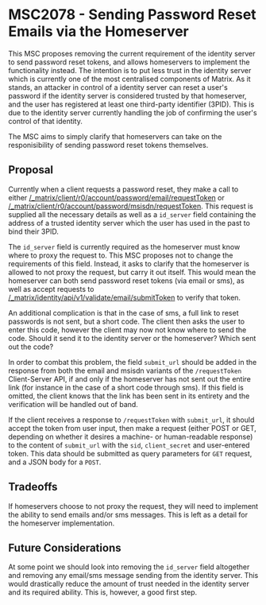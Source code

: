 # MSC2078 - Sending Password Reset Emails via the Homeserver

This MSC proposes removing the current requirement of the identity server to
send password reset tokens, and allows homeservers to implement the
functionality instead. The intention is to put less trust in the identity
server which is currently one of the most centralised components of Matrix. As
it stands, an attacker in control of a identity server can reset a user's
password if the identity server is considered trusted by that homeserver, and
the user has registered at least one third-party identifier (3PID). This is due
to the identity server currently handling the job of confirming the user's
control of that identity.

The MSC aims to simply clarify that homeservers can take on the responisibility
of sending password reset tokens themselves.

## Proposal

Currently when a client requests a password reset, they make a call to either
[/_matrix/client/r0/account/password/email/requestToken](https://matrix.org/docs/spec/client_server/r0.4.0.html#post-matrix-client-r0-account-password-email-requesttoken)
or
[/_matrix/client/r0/account/password/msisdn/requestToken](https://matrix.org/docs/spec/client_server/r0.4.0.html#post-matrix-client-r0-account-password-msisdn-requesttoken).
This request is supplied all the necessary details as well as a `id_server`
field containing the address of a trusted identity server which the user has
used in the past to bind their 3PID.

The `id_server` field is currently required as the homeserver must know where
to proxy the request to. This MSC proposes not to change the requirements of
this field. Instead, it asks to clarify that the homeserver is allowed to not
proxy the request, but carry it out itself. This would mean the homeserver can
both send password reset tokens (via email or sms), as well as accept requests
to
[/_matrix/identity/api/v1/validate/email/submitToken](https://matrix.org/docs/spec/identity_service/r0.1.0.html#post-matrix-identity-api-v1-validate-email-submittoken)
to verify that token.

An additional complication is that in the case of sms, a full link to reset passwords is not sent, but a short code. The client then asks the user to enter this code, however the client may now not know where to send the code. Should it send it to the identity server or the homeserver? Which sent out the code?

In order to combat this problem, the field `submit_url` should be added in the response from both the email and msisdn variants of the `/requestToken` Client-Server API, if and only if the homeserver has not sent out the entire link (for instance in the case of a short code through sms). If this field is omitted, the client knows that the link has been sent in its entirety and the verification will be handled out of band.

If the client receives a response to `/requestToken` with `submit_url`, it should accept the token from user input, then make a request (either POST or GET, depending on whether it desires a machine- or human-readable response) to the content of `submit_url` with the `sid`, `client_secret` and user-entered token. This data should be submitted as query parameters for `GET` request, and a JSON body for a `POST`.

## Tradeoffs

If homeservers choose to not proxy the request, they will need to implement the
ability to send emails and/or sms messages. This is left as a detail for the
homeserver implementation.

## Future Considerations

At some point we should look into removing the `id_server` field altogether and
removing any email/sms message sending from the identity server. This would
drastically reduce the amount of trust needed in the identity server and its
required ability. This is, however, a good first step.
